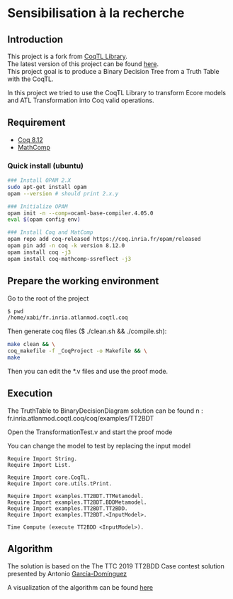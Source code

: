 # Sensibilisation à la recherche

## Introduction

This project is a fork from [CoqTL Library](https://github.com/atlanmod/CoqTL).  
The latest version of this project can be found [here](https://github.com/Xabibax/CoqTL/tree/xabi_branch/fr.inria.atlanmod.coqtl.coq).  
This project goal is to produce a Binary Decision Tree from a Truth Table with the CoqTL.

In this project we tried to use the CoqTL Library to transform Ecore models and ATL Transformation into Coq valid operations.

## Requirement

* [Coq 8.12](https://coq.inria.fr/opam-using.html)  
* [MathComp](https://github.com/math-comp/math-comp/tree/mathcomp-1.6.4)  

### Quick install (ubuntu)

```bash
### Install OPAM 2.X
sudo apt-get install opam
opam --version # should print 2.x.y

### Initialize OPAM
opam init -n --comp=ocaml-base-compiler.4.05.0
eval $(opam config env)

### Install Coq and MatComp
opam repo add coq-released https://coq.inria.fr/opam/released
opam pin add -n coq -k version 8.12.0
opam install coq -j3
opam install coq-mathcomp-ssreflect -j3
```

## Prepare the working environment

Go to the root of the project  

```bash
$ pwd
/home/xabi/fr.inria.atlanmod.coqtl.coq
```

Then generate coq files ($ ./clean.sh && ./compile.sh):

```bash
make clean && \
coq_makefile -f _CoqProject -o Makefile && \
make
```

Then you can edit the *.v files and use the proof mode.

## Execution

The TruthTable to BinaryDecisionDiagram solution can be found n : fr.inria.atlanmod.coqtl.coq/coq/examples/TT2BDT

Open the TransformationTest.v and start the proof mode

You can change the model to test by replacing the input model

```coq
Require Import String.
Require Import List.

Require Import core.CoqTL.
Require Import core.utils.tPrint.

Require Import examples.TT2BDT.TTMetamodel.
Require Import examples.TT2BDT.BDDMetamodel.
Require Import examples.TT2BDT.TT2BDD.
Require Import examples.TT2BDT.<InputModel>.

Time Compute (execute TT2BDD <InputModel>).
```

## Algorithm

The solution is based on the The TTC 2019 TT2BDD Case contest solution presented by Antonio [García-Domínguez](https://www.cs.aston.ac.uk/~garcia-a/)

A visualization of the algorithm can be found [here](https://docs.google.com/presentation/d/1rq_Q0wgN0IKiFUgEF11RKP6j1lDEobrQiKc8ky9uXt0/edit?usp=sharing)
